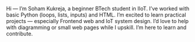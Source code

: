 
<html> 
<head>
<title>
What to say in gdg interview
</title>
</head>
<body>
<p> Hi — I’m Soham Kukreja, a beginner BTech student in IIoT. I’ve worked with basic Python (loops, lists, inputs) and HTML. I’m excited to learn practical projects — especially Frontend web and IoT system design. I’d love to help with diagramming or small web pages while I upskill. I’m here to learn and contribute.
</p>
</body>
</html>
